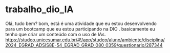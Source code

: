 # trabalho_dio_IA
Olá, tudo bem? bom, está é uma atividade que eu estou desenvolvendo para um bootcamp que eu estou participando na DIO . basicamente eu tenho que criar um conteúdo com o uso de IAs.
https://studeo.unicesumar.edu.br/#!/app/studeo/aluno/ambiente/disciplina/2024_EGRAD_ADSIS8E-54_EGRAD_GRAD_080_0359/questionario/287344
